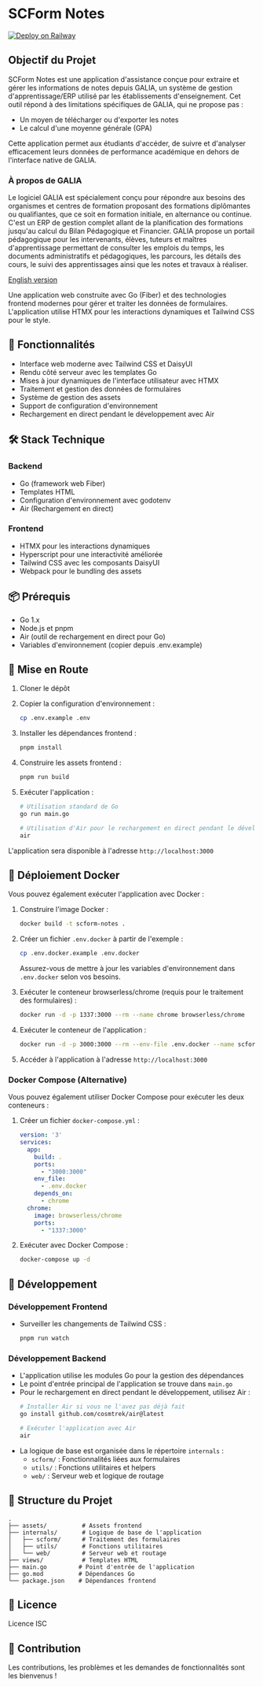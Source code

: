 # SCForm Notes

[![Deploy on Railway](https://railway.com/button.svg)](https://railway.com/deploy/99XCDj?referralCode=-nFAKR)

## Objectif du Projet

SCForm Notes est une application d'assistance conçue pour extraire et gérer les informations de notes depuis GALIA, un système de gestion d'apprentissage/ERP utilisé par les établissements d'enseignement. Cet outil répond à des limitations spécifiques de GALIA, qui ne propose pas :

- Un moyen de télécharger ou d'exporter les notes
- Le calcul d'une moyenne générale (GPA)

Cette application permet aux étudiants d'accéder, de suivre et d'analyser efficacement leurs données de performance académique en dehors de l'interface native de GALIA.

### À propos de GALIA

Le logiciel GALIA est spécialement conçu pour répondre aux besoins des organismes et centres de formation proposant des formations diplômantes ou qualifiantes, que ce soit en formation initiale, en alternance ou continue. C'est un ERP de gestion complet allant de la planification des formations jusqu'au calcul du Bilan Pédagogique et Financier. GALIA propose un portail pédagogique pour les intervenants, élèves, tuteurs et maîtres d'apprentissage permettant de consulter les emplois du temps, les documents administratifs et pédagogiques, les parcours, les détails des cours, le suivi des apprentissages ainsi que les notes et travaux à réaliser.

[English version](README.md)

Une application web construite avec Go (Fiber) et des technologies frontend modernes pour gérer et traiter les données de formulaires. L'application utilise HTMX pour les interactions dynamiques et Tailwind CSS pour le style.

## 🚀 Fonctionnalités

- Interface web moderne avec Tailwind CSS et DaisyUI
- Rendu côté serveur avec les templates Go
- Mises à jour dynamiques de l'interface utilisateur avec HTMX
- Traitement et gestion des données de formulaires
- Système de gestion des assets
- Support de configuration d'environnement
- Rechargement en direct pendant le développement avec Air

## 🛠 Stack Technique

### Backend
- Go (framework web Fiber)
- Templates HTML
- Configuration d'environnement avec godotenv
- Air (Rechargement en direct)

### Frontend
- HTMX pour les interactions dynamiques
- Hyperscript pour une interactivité améliorée
- Tailwind CSS avec les composants DaisyUI
- Webpack pour le bundling des assets

## 📦 Prérequis

- Go 1.x
- Node.js et pnpm
- Air (outil de rechargement en direct pour Go)
- Variables d'environnement (copier depuis .env.example)

## 🚀 Mise en Route

1. Cloner le dépôt
2. Copier la configuration d'environnement :
   ```bash
   cp .env.example .env
   ```

3. Installer les dépendances frontend :
   ```bash
   pnpm install
   ```

4. Construire les assets frontend :
   ```bash
   pnpm run build
   ```

5. Exécuter l'application :
   ```bash
   # Utilisation standard de Go
   go run main.go

   # Utilisation d'Air pour le rechargement en direct pendant le développement
   air
   ```

L'application sera disponible à l'adresse `http://localhost:3000`

## 🐳 Déploiement Docker

Vous pouvez également exécuter l'application avec Docker :

1. Construire l'image Docker :
   ```bash
   docker build -t scform-notes .
   ```

2. Créer un fichier `.env.docker` à partir de l'exemple :
   ```bash
   cp .env.docker.example .env.docker
   ```
   
   Assurez-vous de mettre à jour les variables d'environnement dans `.env.docker` selon vos besoins.

3. Exécuter le conteneur browserless/chrome (requis pour le traitement des formulaires) :
   ```bash
   docker run -d -p 1337:3000 --rm --name chrome browserless/chrome
   ```

4. Exécuter le conteneur de l'application :
   ```bash
   docker run -d -p 3000:3000 --rm --env-file .env.docker --name scform-notes scform-notes
   ```

5. Accéder à l'application à l'adresse `http://localhost:3000`

### Docker Compose (Alternative)

Vous pouvez également utiliser Docker Compose pour exécuter les deux conteneurs :

1. Créer un fichier `docker-compose.yml` :
   ```yaml
   version: '3'
   services:
     app:
       build: .
       ports:
         - "3000:3000"
       env_file:
         - .env.docker
       depends_on:
         - chrome
     chrome:
       image: browserless/chrome
       ports:
         - "1337:3000"
   ```

2. Exécuter avec Docker Compose :
   ```bash
   docker-compose up -d
   ```

## 🔧 Développement

### Développement Frontend
- Surveiller les changements de Tailwind CSS :
  ```bash
  pnpm run watch
  ```

### Développement Backend
- L'application utilise les modules Go pour la gestion des dépendances
- Le point d'entrée principal de l'application se trouve dans `main.go`
- Pour le rechargement en direct pendant le développement, utilisez Air :
  ```bash
  # Installer Air si vous ne l'avez pas déjà fait
  go install github.com/cosmtrek/air@latest

  # Exécuter l'application avec Air
  air
  ```
- La logique de base est organisée dans le répertoire `internals` :
  - `scform/` : Fonctionnalités liées aux formulaires
  - `utils/` : Fonctions utilitaires et helpers
  - `web/` : Serveur web et logique de routage

## 📁 Structure du Projet

```
.
├── assets/          # Assets frontend
├── internals/       # Logique de base de l'application
│   ├── scform/      # Traitement des formulaires
│   ├── utils/       # Fonctions utilitaires
│   └── web/         # Serveur web et routage
├── views/           # Templates HTML
├── main.go         # Point d'entrée de l'application
├── go.mod          # Dépendances Go
└── package.json    # Dépendances frontend
```

## 📄 Licence

Licence ISC

## 🤝 Contribution

Les contributions, les problèmes et les demandes de fonctionnalités sont les bienvenus !